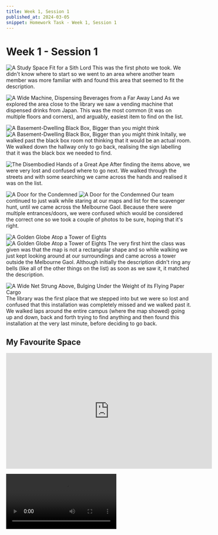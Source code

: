 ```yaml
---
title: Week 1, Session 1
published_at: 2024-03-05
snippet: Homework Task - Week 1, Session 1
---
```

# Week 1 - Session 1

![A Study Space Fit for a Sith Lord](/W01S1/S1-1.jpeg)
This was the first photo we took. We didn't know where to start so we went to an area where another team member was more familiar with and found this area that seemed to fit the description.

![A Wide Machine, Dispensing Beverages from a Far Away Land](/W01S1/S1-2.jpeg)
As we explored the area close to the library we saw a vending machine that dispensed drinks from Japan. This was the most common (it was on multiple floors and corners), and arguably, easiest item to find on the list.

![A Basement-Dwelling Black Box, Bigger than you might think](/W01S1/S1-3.jpeg)
![A Basement-Dwelling Black Box, Bigger than you might think](/W01S1/S1-4.jpeg)
Initally, we walked past the black box room not thinking that it would be an actual room. We walked down the hallway only to go back, realising the sign labelling that it was the black box we needed to find.

![The Disembodied Hands of a Great Ape](/W01S1/S1-5.jpeg)
After finding the items above, we were very lost and confused where to go next. We walked through the streets and with some searching we came across the hands and realised it was on the list.

![A Door for the Condemned](/W01S1/S1-6.jpeg)
![A Door for the Condemned](/W01S1/S1-510.jpeg)
Our team continued to just walk while staring at our maps and list for the scavenger hunt, until we came across the Melbourne Gaol. Because there were multiple entrances/doors, we were confused which would be considered the correct one so we took a couple of photos to be sure, hoping that it's right.

![A Golden Globe Atop a Tower of Eights](/W01S1/S1-7.jpeg)
![A Golden Globe Atop a Tower of Eights](/W01S1/S1-8.jpeg)
The very first hint the class was given was that the map is not a rectangular shape and so while walking we just kept looking around at our surroundings and came across a tower outside the Melbourne Gaol. Although initially the description didn't ring any bells (like all of the other things on the list) as soon as we saw it, it matched the description.

![A Wide Net Strung Above, Bulging Under the Weight of its Flying Paper Cargo](/W01S1/S1-11.jpeg)
The library was the first place that we stepped into but we were so lost and confused that this installation was completely missed and we walked past it. We walked laps around the entire campus (where the map showed) going up and down, back and forth trying to find anything and then found this installation at the very last minute, before deciding to go back.

## My Favourite Space
<iframe width="560" height="315" src="https://www.youtube.com/embed/0PoLdSANJXE?si=Ix8mYBXYWVsLXCqI" title="YouTube video player" frameborder="0" allow="accelerometer; autoplay; clipboard-write; encrypted-media; gyroscope; picture-in-picture; web-share" allowfullscreen></iframe>

<video controls src="W1-S1 HW.mp4" title="Title"></video>